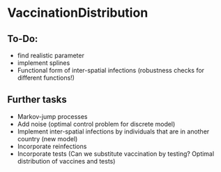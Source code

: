 # VaccinationDistribution


## To-Do:
- find realistic parameter
- implement splines
- Functional form of inter-spatial infections (robustness checks for different functions!)


## Further tasks 

- Markov-jump processes 
- Add noise (optimal control problem for discrete model)
- Implement inter-spatial infections by individuals that are in another country (new model)
- Incorporate reinfections
- Incorporate tests (Can we substitute vaccination by testing? Optimal distribution of vaccines and tests)
